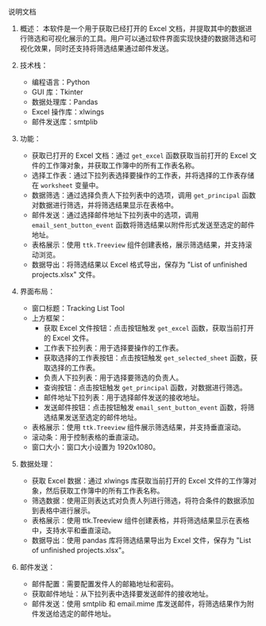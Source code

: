 说明文档

1. 概述：
   本软件是一个用于获取已经打开的 Excel 文档，并提取其中的数据进行筛选和可视化展示的工具。用户可以通过软件界面实现快捷的数据筛选和可视化效果，同时还支持将筛选结果通过邮件发送。

2. 技术栈：
   - 编程语言：Python
   - GUI 库：Tkinter
   - 数据处理库：Pandas
   - Excel 操作库：xlwings
   - 邮件发送库：smtplib

3. 功能：
   - 获取已打开的 Excel 文档：通过 `get_excel` 函数获取当前打开的 Excel 文件的工作簿对象，并获取工作簿中的所有工作表名称。
   - 选择工作表：通过下拉列表选择要操作的工作表，并将选择的工作表存储在 `worksheet` 变量中。
   - 数据筛选：通过选择负责人下拉列表中的选项，调用 `get_principal` 函数对数据进行筛选，并将筛选结果显示在表格中。
   - 邮件发送：通过选择邮件地址下拉列表中的选项，调用 `email_sent_button_event` 函数将筛选结果以附件形式发送至选定的邮件地址。
   - 表格展示：使用 `ttk.Treeview` 组件创建表格，展示筛选结果，并支持滚动浏览。
   - 数据导出：将筛选结果以 Excel 格式导出，保存为 "List of unfinished projects.xlsx" 文件。

4. 界面布局：
   - 窗口标题：Tracking List Tool
   - 上方框架：
     - 获取 Excel 文件按钮：点击按钮触发 `get_excel` 函数，获取当前打开的 Excel 文件。
     - 工作表下拉列表：用于选择要操作的工作表。
     - 获取选择的工作表按钮：点击按钮触发 `get_selected_sheet` 函数，获取选择的工作表。
     - 负责人下拉列表：用于选择要筛选的负责人。
     - 查询按钮：点击按钮触发 `get_principal` 函数，对数据进行筛选。
     - 邮件地址下拉列表：用于选择邮件发送的接收地址。
     - 发送邮件按钮：点击按钮触发 `email_sent_button_event` 函数，将筛选结果发送至选定的邮件地址。
   - 表格展示：使用 `ttk.Treeview` 组件展示筛选结果，并支持垂直滚动。
   - 滚动条：用于控制表格的垂直滚动。
   - 窗口大小：窗口大小设置为 1920x1080。

5. 数据处理：
   - 获取 Excel 数据：通过 xlwings 库获取当前打开的 Excel 文件的工作簿对象，然后获取工作簿中的所有工作表名称。
   - 筛选数据：使用正则表达式对负责人列进行筛选，将符合条件的数据添加到表格中进行展示。
   - 表格展示：使用 ttk.Treeview 组件创建表格，并将筛选结果显示在表格中，支持水平和垂直滚动。
   - 数据导出：使用 pandas 库将筛选结果导出为 Excel 文件，保存为 "List of unfinished projects.xlsx"。

6. 邮件发送：
   - 邮件配置：需要配置发件人的邮箱地址和密码。
   - 获取邮件地址：从下拉列表中选择要发送邮件的接收地址。
   - 邮件发送：使用 smtplib 和 email.mime 库发送邮件，将筛选结果作为附件发送给选定的邮件地址。
